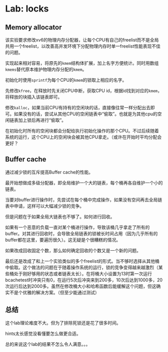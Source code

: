 # Lab: locks
## Memory allocator

该实验要求修改xv6的物理内存分配器，让每个CPU有自己的freelist而不是全局共用一个freelist，以改善高并发环境下分配物理内存时单一freelist性能表现不佳的问题。

实现起来相对容易，将原先的`kmem`结构体扩展，加上名字方便统计。同时用数组`kmems`替代原本维护物理内存分配的`kmem`。

初始化时使用`sprintf`为每个CPU的`kmem`的锁取上相应的名字。

先修改`kfree`，在释放时先关闭CPU中断，获取CPU id，根据id找到对应的`kmem`，将释放的块插入该链表即可。

修改`kalloc`，如果当前CPU有持有的空闲块的话，直接像往常一样分配出去即可。如果没有的话，尝试从其他CPU的空闲链表中“偷取”。也就是为其他cpu的空闲链表加上锁后再进行“偷取”。

在初始化时所有的空闲块都会分配给执行初始化操作的那个CPU。不过后续随着系统的运行，这个CPU上的空闲块会被其他CPU拿走。（或许在开始时平均分配会更好？

## Buffer cache

通过减少锁的互斥提高Buffer cache的性能。

最开始想做成多级分配器，即全局维护一个大的链表，每个桶再各自维护一个小的链表。

当要对buffer进行操作时，先尝试在每个桶中完成操作，如果没有空间再去全局链表中申请，这样可以大幅减少锁的竞争。

但是问题在于如果全局大链表也不够了。如何进行回收。

如果有一个恶意的负载一直对某个桶进行操作，导致该桶几乎拿走了所有的buffer。对其进行回收时，会导致全局链表的锁被长时间占用（因为几乎所有的buffer都在这里，要遍历很久）。这无疑是个很糟糕的情况。

如果改成回收固定个数，那么如何确定回收的个数又是一个新的问题。

最后还是改成了和上一个实验类似的多个freelist的形式。当不够时选择从其他桶中偷取。这个做法的问题在于随着操作系统的运行，锁的竞争变得越来越激烈（某些桶处于刚好够用的状态或者链表太长）。在将桶大小设置为13时第一次运行bcachetest时冲突只有0，在运行5次后冲突来到200多，10次后达到1000多，20次运行后达到2000多。虽然在修改桶大小和哈希函数后能缓解这个问题，但这确实不是个优雅的解决方案。（但至少能通过测试）

## 总结

这个lab理论难度不大。但为了排除死锁还是花了很多时间。

hints太长感觉没看懂要怎么做更合适。

总的来说这个lab的结果不怎么令人满意。。。